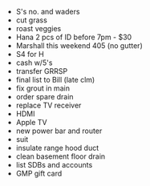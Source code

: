 - S's no. and waders
- cut grass
- roast veggies
- Hana 2 pcs of ID before 7pm - $30
- Marshall this weekend 405 (no gutter)
- S4 for H
- cash w/5's
- transfer GRRSP
- final list to Bill (late clm)
- fix grout in main
- order spare drain
- replace TV receiver
- HDMI
- Apple TV
- new power bar and router
- suit
- insulate range hood duct
- clean basement floor drain
- list SDBs and accounts
- GMP gift card
